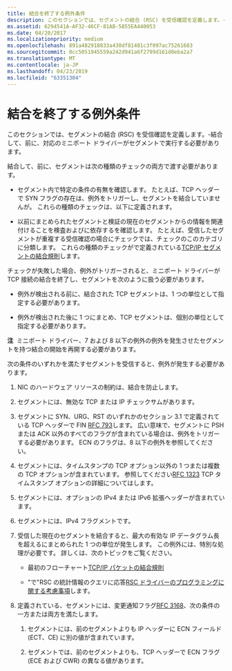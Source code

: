 ```yaml
---
title: 結合を終了する例外条件
description: このセクションでは、セグメントの結合 (RSC) を受信確認を定義します。-結合して、前に、対応のミニポート ドライバーがセグメントで実行する必要があります。
ms.assetid: 6294541A-AF32-46CF-81AB-5855EA440053
ms.date: 04/20/2017
ms.localizationpriority: medium
ms.openlocfilehash: 891a482918833a430df81481c3f097ac75261603
ms.sourcegitcommit: 0cc5051945559a242d941a6f2799d161d8eba2a7
ms.translationtype: MT
ms.contentlocale: ja-JP
ms.lasthandoff: 04/23/2019
ms.locfileid: "63351304"
---
```

# <a name="exception-conditions-that-terminate-coalescing"></a>結合を終了する例外条件


このセクションでは、セグメントの結合 (RSC) を受信確認を定義します。-結合して、前に、対応のミニポート ドライバーがセグメントで実行する必要があります。

結合して、前に、セグメントは次の種類のチェックの両方で渡す必要があります。

-   セグメント内で特定の条件の有無を確認します。 たとえば、TCP ヘッダーで SYN フラグの存在は、例外をトリガーし、セグメントを結合していませんが。 これらの種類のチェックは、以下に定義されます。

-   以前にまとめられたセグメントと検証の現在のセグメントからの情報を関連付けることを検査およびに依存するを確認します。 たとえば、受信したセグメントが重複する受信確認の場合にチェックでは、チェックのこのカテゴリに分類します。 これらの種類のチェックがで定義されている[TCP/IP セグメントの結合規則](rules-for-coalescing-tcp-ip-packets.md)します。

チェックが失敗した場合、例外がトリガーされると、ミニポート ドライバーが TCP 接続の結合を終了し、セグメントを次のように扱う必要があります。

-   例外が検出される前に、結合された TCP セグメントは、1 つの単位として指定する必要があります。

-   例外が検出された後に 1 つにまとめ、TCP セグメントは、個別の単位として指定する必要があります。

**注**  ミニポート ドライバー、7 および 8 以下の例外の例外を発生させたセグメントを持つ結合の開始を再開する必要があります。

 

次の条件のいずれかを満たすセグメントを受信すると、例外が発生する必要があります。

1.  NIC のハードウェア リソースの制約は、結合を防止します。

2.  セグメントには、無効な TCP または IP チェックサムがあります。

3.  セグメントに SYN、URG、RST のいずれかのセクション 3.1 で定義されている TCP ヘッダーで FIN [RFC 793](http://www.ietf.org/rfc/rfc793.txt)します。 広い意味で、セグメントに PSH または ACK 以外のすべてのフラグが含まれている場合は、例外をトリガーする必要があります。 ECN のフラグは、8 以下の例外を参照してください。

4.  セグメントには、タイムスタンプの TCP オプション以外の 1 つまたは複数の TCP オプションが含まれています。 参照してください[RFC 1323](http://www.ietf.org/rfc/rfc1323.txt) TCP タイムスタンプ オプションの詳細についてはします。

5.  セグメントには、オプションの IPv4 または IPv6 拡張ヘッダーが含まれています。

6.  セグメントには、IPv4 フラグメントです。

7.  受信した現在のセグメントを結合すると、最大の有効な IP データグラム長を超えるにまとめられた 1 つの単位が発生します。 この例外には、特別な処理が必要です。 詳しくは、次のトピックをご覧ください。

    -   最初のフローチャート[TCP/IP パケットの結合規則](rules-for-coalescing-tcp-ip-packets.md)

    -   "で"RSC の統計情報のクエリに応答[RSC ドライバーのプログラミングに関する考慮事項](programming-considerations-for-rsc-drivers.md)します。

8.  定義されている、セグメントには、変更通知フラグ[RFC 3168](http://www.ietf.org/rfc/rfc3168.txt)、次の条件の一方または両方を満たします。

    1.  セグメントには、前のセグメントよりも IP ヘッダーに ECN フィールド (ECT、CE) に別の値が含まれています。

    2.  セグメントでは、前のセグメントよりも、TCP ヘッダーで ECN フラグ (ECE および CWR) の異なる値があります。

 

 





